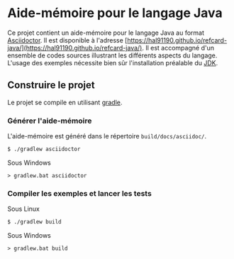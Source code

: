 # Aide-mémoire pour le langage Java
Ce projet contient un aide-mémoire pour le langage Java au format [Asciidoctor](https://asciidoctor.org/).
Il est disponible à l'adresse [https://hal91190.github.io/refcard-java/](https://hal91190.github.io/refcard-java/).
Il est accompagné d'un ensemble de codes sources illustrant les différents aspects du langage.
L'usage des exemples nécessite bien sûr l'installation préalable du [JDK](https://adoptopenjdk.net/).

## Construire le projet
Le projet se compile en utilisant [gradle](https://gradle.org/).

### Générer l'aide-mémoire
L'aide-mémoire est généré dans le répertoire `build/docs/asciidoc/`.

```bash
$ ./gradlew asciidoctor
```

Sous Windows
```
> gradlew.bat asciidoctor
```

### Compiler les exemples et lancer les tests
Sous Linux
```bash
$ ./gradlew build
```

Sous Windows
```
> gradlew.bat build
```

